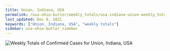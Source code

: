 ```yaml
---
title: Union, Indiana, USA
permalink: /usa-ohio-butler/weekly_totals/usa-indiana-union-weekly_totals.html
last_updated: Dec 6, 2021
keywords: ["Union, Indiana, USA", "weekly totals"]
sidebar: usa-ohio-butler_sidebar
---
```


![Weekly Totals of Confirmed Cases for Union, Indiana, USA](/covid_tracker/images/graphs/usa-indiana-union-weekly_totals_graph.png)
